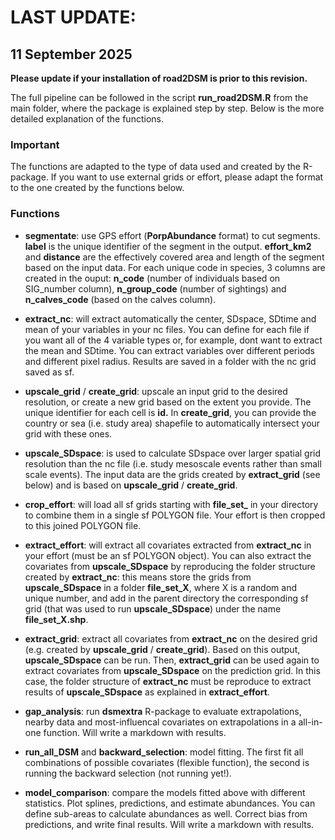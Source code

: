 
# LAST UPDATE:

## **11 September 2025** <br>

**Please update if your installation of road2DSM is prior to this
revision.**

The full pipeline can be followed in the script **run_road2DSM.R** from
the main folder, where the package is explained step by step. Below is
the more detailed explanation of the functions.

### Important

The functions are adapted to the type of data used and created by the
R-package. If you want to use external grids or effort, please adapt the
format to the one created by the functions below.

### Functions

-   **segmentate**: use GPS effort (**PorpAbundance** format) to cut
    segments. **label** is the unique identifier of the segment in the
    output. **effort_km2** and **distance** are the effectively covered
    area and length of the segment based on the input data. For each
    unique code in species, 3 columns are created in the ouput:
    **n_code** (number of individuals based on SIG_number column),
    **n_group_code** (number of sightings) and **n_calves_code** (based
    on the calves column).

-   **extract_nc**: will extract automatically the center, SDspace,
    SDtime and mean of your variables in your nc files. You can define
    for each file if you want all of the 4 variable types or, for
    example, dont want to extract the mean and SDtime. You can extract
    variables over different periods and different pixel radius. Results
    are saved in a folder with the nc grid saved as sf.

-   **upscale_grid** / **create_grid**: upscale an input grid to the
    desired resolution, or create a new grid based on the extent you
    provide. The unique identifier for each cell is **id.** In
    **create_grid**, you can provide the country or sea (i.e. study
    area) shapefile to automatically intersect your grid with these
    ones.

-   **upscale_SDspace**: is used to calculate SDspace over larger
    spatial grid resolution than the nc file (i.e. study mesoscale
    events rather than small scale events). The input data are the grids
    created by **extract_grid** (see below) and is based on
    **upscale_grid** / **create_grid**.

-   **crop_effort**: will load all sf grids starting with **file_set\_**
    in your directory to combine them in a single sf POLYGON file. Your
    effort is then cropped to this joined POLYGON file.

-   **extract_effort**: will extract all covariates extracted from
    **extract_nc** in your effort (must be an sf POLYGON object). You
    can also extract the covariates from **upscale_SDspace** by
    reproducing the folder structure created by **extract_nc**: this
    means store the grids from **upscale_SDspace** in a folder
    **file_set_X**, where X is a random and unique number, and add in
    the parent directory the corresponding sf grid (that was used to run
    **upscale_SDspace**) under the name **file_set_X.shp**.

-   **extract_grid**: extract all covariates from **extract_nc** on the
    desired grid (e.g. created by **upscale_grid** / **create_grid**).
    Based on this output, **upscale_SDspace** can be run. Then,
    **extract_grid** can be used again to extract covariates from
    **upscale_SDspace** on the prediction grid. In this case, the folder
    structure of **extract_nc** must be reproduce to extract results of
    **upscale_SDspace** as explained in **extract_effort**.

-   **gap_analysis**: run **dsmextra** R-package to evaluate
    extrapolations, nearby data and most-influencal covariates on
    extrapolations in a all-in-one function. Will write a markdown with
    results.

-   **run_all_DSM** and **backward_selection**: model fitting. The first
    fit all combinations of possible covariates (flexible function), the
    second is running the backward selection (not running yet!).

-   **model_comparison**: compare the models fitted above with different
    statistics. Plot splines, predictions, and estimate abundances. You
    can define sub-areas to calculate abundances as well. Correct bias
    from predictions, and write final results. Will write a markdown
    with results.
